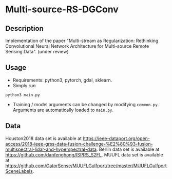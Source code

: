 # Multi-source-RS-DGConv

## Description

Implementation of the paper "Multi-stream as Regularization: Rethinking Convolutional 
Neural Network Architecture for Multi-source Remote Sensing Data". (under review)

## Usage
- Requirements: python3, pytorch, gdal, sklearn. 
- Simply run 
```
python3 main.py
```
- Training / model arguments can be changed by modifying ```common.py```. Arguments are automatically loaded to ```main.py```.

## Data
Houston2018 data set is available at https://ieee-dataport.org/open-access/2018-ieee-grss-data-fusion-challenge-%E2%80%93-fusion-multispectral-lidar-and-hyperspectral-data.
Berlin data set is available at https://github.com/danfenghong/ISPRS_S2FL.
MUUFL data set is available at https://github.com/GatorSense/MUUFLGulfport/tree/master/MUUFLGulfportSceneLabels.

